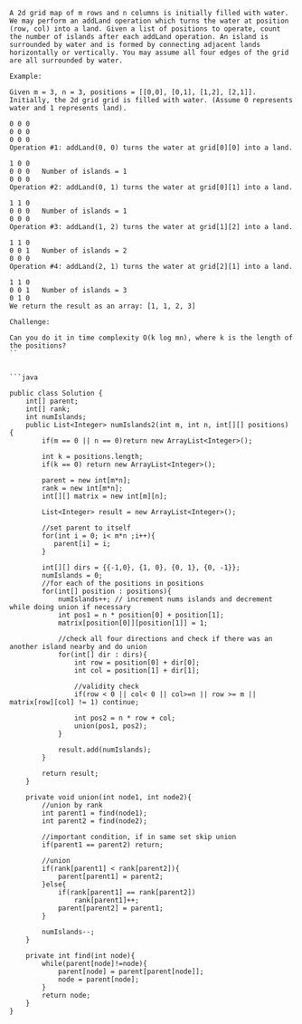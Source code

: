 ```
A 2d grid map of m rows and n columns is initially filled with water. We may perform an addLand operation which turns the water at position (row, col) into a land. Given a list of positions to operate, count the number of islands after each addLand operation. An island is surrounded by water and is formed by connecting adjacent lands horizontally or vertically. You may assume all four edges of the grid are all surrounded by water.

Example:

Given m = 3, n = 3, positions = [[0,0], [0,1], [1,2], [2,1]].
Initially, the 2d grid grid is filled with water. (Assume 0 represents water and 1 represents land).

0 0 0
0 0 0
0 0 0
Operation #1: addLand(0, 0) turns the water at grid[0][0] into a land.

1 0 0
0 0 0   Number of islands = 1
0 0 0
Operation #2: addLand(0, 1) turns the water at grid[0][1] into a land.

1 1 0
0 0 0   Number of islands = 1
0 0 0
Operation #3: addLand(1, 2) turns the water at grid[1][2] into a land.

1 1 0
0 0 1   Number of islands = 2
0 0 0
Operation #4: addLand(2, 1) turns the water at grid[2][1] into a land.

1 1 0
0 0 1   Number of islands = 3
0 1 0
We return the result as an array: [1, 1, 2, 3]

Challenge:

Can you do it in time complexity O(k log mn), where k is the length of the positions?
``


```java

public class Solution {
    int[] parent;
    int[] rank;
    int numIslands;
    public List<Integer> numIslands2(int m, int n, int[][] positions) {
        if(m == 0 || n == 0)return new ArrayList<Integer>();
        
        int k = positions.length;
        if(k == 0) return new ArrayList<Integer>();
        
        parent = new int[m*n];
        rank = new int[m*n];
        int[][] matrix = new int[m][n];
        
        List<Integer> result = new ArrayList<Integer>();
        
        //set parent to itself
        for(int i = 0; i< m*n ;i++){
           parent[i] = i;
        }
        
        int[][] dirs = {{-1,0}, {1, 0}, {0, 1}, {0, -1}};
        numIslands = 0;
        //for each of the positions in positions
        for(int[] position : positions){
            numIslands++; // increment nums islands and decrement while doing union if necessary
            int pos1 = n * position[0] + position[1];
            matrix[position[0]][position[1]] = 1;
            
            //check all four directions and check if there was an another island nearby and do union
            for(int[] dir : dirs){
                int row = position[0] + dir[0];
                int col = position[1] + dir[1];
                
                //validity check
                if(row < 0 || col< 0 || col>=n || row >= m || matrix[row][col] != 1) continue;
                
                int pos2 = n * row + col;
                union(pos1, pos2);
            }
            
            result.add(numIslands);
        }
        
        return result;
    }
    
    private void union(int node1, int node2){
        //union by rank
        int parent1 = find(node1);
        int parent2 = find(node2);
        
        //important condition, if in same set skip union
        if(parent1 == parent2) return;
        
        //union
        if(rank[parent1] < rank[parent2]){
            parent[parent1] = parent2;
        }else{
            if(rank[parent1] == rank[parent2])
                rank[parent1]++;
            parent[parent2] = parent1;
        }
        
        numIslands--;
    }    
    
    private int find(int node){
        while(parent[node]!=node){
            parent[node] = parent[parent[node]];
            node = parent[node];
        }
        return node;
    }
}
```
